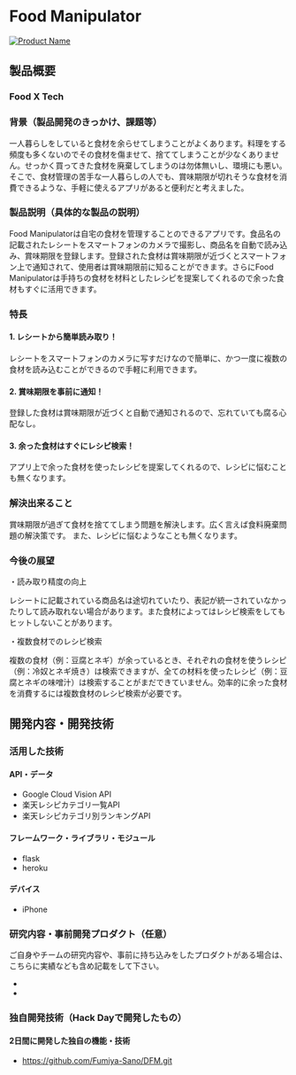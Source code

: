 # Food Manipulator

[![Product Name](image.png)](https://www.youtube.com/watch?v=G5rULR53uMk)

## 製品概要
### Food X Tech

### 背景（製品開発のきっかけ、課題等）
一人暮らしをしていると食材を余らせてしまうことがよくあります。料理をする頻度も多くないのでその食材を傷ませて、捨ててしまうことが少なくありません。せっかく買ってきた食材を廃棄してしまうのは勿体無いし、環境にも悪い。そこで、食材管理の苦手な一人暮らしの人でも、賞味期限が切れそうな食材を消費できるような、手軽に使えるアプリがあると便利だと考えました。

### 製品説明（具体的な製品の説明）
Food Manipulatorは自宅の食材を管理することのできるアプリです。食品名の記載されたレシートをスマートフォンのカメラで撮影し、商品名を自動で読み込み、賞味期限を登録します。登録された食材は賞味期限が近づくとスマートフォン上で通知されて、使用者は賞味期限前に知ることができます。さらにFood Manipulatorは手持ちの食材を材料としたレシピを提案してくれるので余った食材もすぐに活用できます。

### 特長

#### 1. レシートから簡単読み取り！
レシートをスマートフォンのカメラに写すだけなので簡単に、かつ一度に複数の食材を読み込むことができるので手軽に利用できます。
#### 2. 賞味期限を事前に通知！
登録した食材は賞味期限が近づくと自動で通知されるので、忘れていても腐る心配なし。
#### 3. 余った食材はすぐにレシピ検索！
アプリ上で余った食材を使ったレシピを提案してくれるので、レシピに悩むことも無くなります。

### 解決出来ること
賞味期限が過ぎて食材を捨ててしまう問題を解決します。広く言えば食料廃棄問題の解決策です。
また、レシピに悩むようなことも無くなります。

### 今後の展望
・読み取り精度の向上

レシートに記載されている商品名は途切れていたり、表記が統一されていなかったりして読み取れない場合があります。また食材によってはレシピ検索をしてもヒットしないことがあります。


・複数食材でのレシピ検索

複数の食材（例：豆腐とネギ）が余っているとき、それぞれの食材を使うレシピ（例：冷奴とネギ焼き）は検索できますが、全ての材料を使ったレシピ（例：豆腐とネギの味噌汁）は検索することがまだできていません。効率的に余った食材を消費するには複数食材のレシピ検索が必要です。

## 開発内容・開発技術
### 活用した技術
#### API・データ

* Google Cloud Vision API
* 楽天レシピカテゴリ一覧API
* 楽天レシピカテゴリ別ランキングAPI

#### フレームワーク・ライブラリ・モジュール
* flask
* heroku

#### デバイス
* iPhone

### 研究内容・事前開発プロダクト（任意）
ご自身やチームの研究内容や、事前に持ち込みをしたプロダクトがある場合は、こちらに実績なども含め記載をして下さい。

*  
*


### 独自開発技術（Hack Dayで開発したもの）
#### 2日間に開発した独自の機能・技術
* https://github.com/Fumiya-Sano/DFM.git
